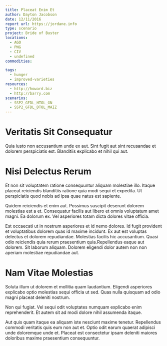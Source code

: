 ```yaml
---
title: Placeat Enim Et
author: Dayton Jacobson
date: 12/11/2016
report url: https://jordane.info
type: scenario
project: Bride of Buster
locations:
  - AGO
  - PNG
  - CIV
  - undefined
commodities:

tags:
  - hunger
  - improved-varieties
resources:
  - http://howard.biz
  - http://barry.com
scenarios:
  - SSP2_GFDL_HTOL_GN
  - SSP2_GFDL_DTOL_MAIZ
---
```

# Veritatis Sit Consequatur
Quia iusto non accusantium unde ex aut. Sint fugit aut sint recusandae et dolorem perspiciatis est. Blanditiis explicabo et nihil qui aut.

# Nisi Delectus Rerum
Et non sit voluptatem ratione consequuntur aliquam molestiae illo. Itaque placeat reiciendis blanditiis ratione quia modi sequi et expedita. Ut perspiciatis quod nobis ad ipsa quae natus est sapiente.
 Quidem reiciendis et enim aut. Possimus suscipit deserunt dolorem molestias est a et. Consequatur facilis aut libero et omnis voluptatum amet magni. Ea dolorum ex. Vel asperiores totam dicta dolores vitae officia.
 Est occaecati ut in nostrum asperiores et id nemo dolores. Id fugit provident et voluptatibus dolorem quas id maxime incidunt. Ex aut est voluptas delectus et dolorem repudiandae. Molestias facilis hic accusantium. Quasi odio reiciendis quia rerum praesentium quia.Repellendus eaque aut dolorem. Sit laborum aliquam. Dolorem eligendi dolor autem non non aperiam molestiae repudiandae aut.

# Nam Vitae Molestias
Soluta illum ut dolorem et mollitia quam laudantium. Eligendi asperiores explicabo optio molestias sequi officia ut sed. Quas nulla quisquam ad odio magni placeat deleniti nostrum.
 Non qui fugiat. Vel sequi odit voluptates numquam explicabo enim reprehenderit. Et autem sit ad modi dolore nihil assumenda itaque.
 Aut quis quam itaque ea aliquam iste nesciunt maxime tenetur. Repellendus commodi veritatis quis eum non aut et. Optio odit earum quaerat adipisci unde doloremque unde et. Placeat est consectetur ipsam deleniti maiores doloribus maxime praesentium consequuntur.

